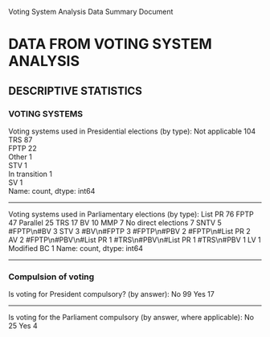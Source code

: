Voting System Analysis Data Summary Document

# DATA FROM VOTING SYSTEM ANALYSIS

## DESCRIPTIVE STATISTICS

### VOTING SYSTEMS
Voting systems used in Presidential elections (by type):
Not applicable    104    
TRS                87    
FPTP               22    
Other               1    
STV                 1    
In transition       1    
SV                  1    
Name: count, dtype: int64

------------------------------------------------------------

Voting systems used in Parliamentary elections (by type):
List PR                  76
FPTP                     47
Parallel                 25
TRS                      17
BV                       10
MMP                       7
No direct elections       7
SNTV                      5
#FPTP\n#BV                3
STV                       3
#BV\n#FPTP                3
#FPTP\n#PBV               2
#FPTP\n#List PR           2
AV                        2
#FPTP\n#PBV\n#List PR     1
#TRS\n#PBV\n#List PR      1
#TRS\n#PBV                1
LV                        1
Modified BC               1
Name: count, dtype: int64

------------------------------------------------------------

### Compulsion of voting
Is voting for President compulsory? (by answer):
No     99
Yes    17

------------------------------------------------------------

Is voting for the Parliament compulsory (by answer, where applicable):
No     25
Yes     4